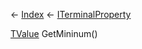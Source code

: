 ← [Index](Api-Index) ← [ITerminalProperty<TValue>](Sandbox.ModAPI.Interfaces.ITerminalProperty`1)

[TValue]() GetMininum()